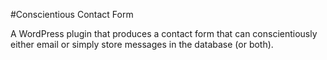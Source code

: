 #Conscientious Contact Form

A WordPress plugin that produces a contact form that can conscientiously either email or simply store messages in the database (or both).
